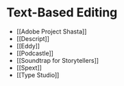 # Text-Based Editing
* [[Adobe Project Shasta]]
* [[Descript]]
* [[Eddy]]
* [[Podcastle]]
* [[Soundtrap for Storytellers]]
* [[Spext]]
* [[Type Studio]]
